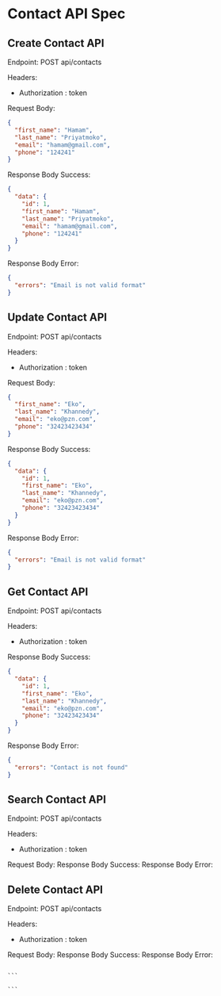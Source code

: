# Contact API Spec

## Create Contact API

Endpoint: POST api/contacts

Headers:

- Authorization : token

Request Body:

```json
{
  "first_name": "Hamam",
  "last_name": "Priyatmoko",
  "email": "hamam@gmail.com",
  "phone": "124241"
}
```

Response Body Success:

```json
{
  "data": {
    "id": 1,
    "first_name": "Hamam",
    "last_name": "Priyatmoko",
    "email": "hamam@gmail.com",
    "phone": "124241"
  }
}
```

Response Body Error:

```json
{
  "errors": "Email is not valid format"
}
```

## Update Contact API

Endpoint: POST api/contacts

Headers:

- Authorization : token

Request Body:

```json
{
  "first_name": "Eko",
  "last_name": "Khannedy",
  "email": "eko@pzn.com",
  "phone": "32423423434"
}
```

Response Body Success:

```json
{
  "data": {
    "id": 1,
    "first_name": "Eko",
    "last_name": "Khannedy",
    "email": "eko@pzn.com",
    "phone": "32423423434"
  }
}
```

Response Body Error:

```json
{
  "errors": "Email is not valid format"
}
```

## Get Contact API

Endpoint: POST api/contacts

Headers:

- Authorization : token

Response Body Success:

```json
{
  "data": {
    "id": 1,
    "first_name": "Eko",
    "last_name": "Khannedy",
    "email": "eko@pzn.com",
    "phone": "32423423434"
  }
}
```

Response Body Error:

```json
{
  "errors": "Contact is not found"
}
```

## Search Contact API

Endpoint: POST api/contacts

Headers:

- Authorization : token

Request Body:
Response Body Success:
Response Body Error:

## Delete Contact API

Endpoint: POST api/contacts

Headers:

- Authorization : token

Request Body:
Response Body Success:
Response Body Error:

````

```

```
````
